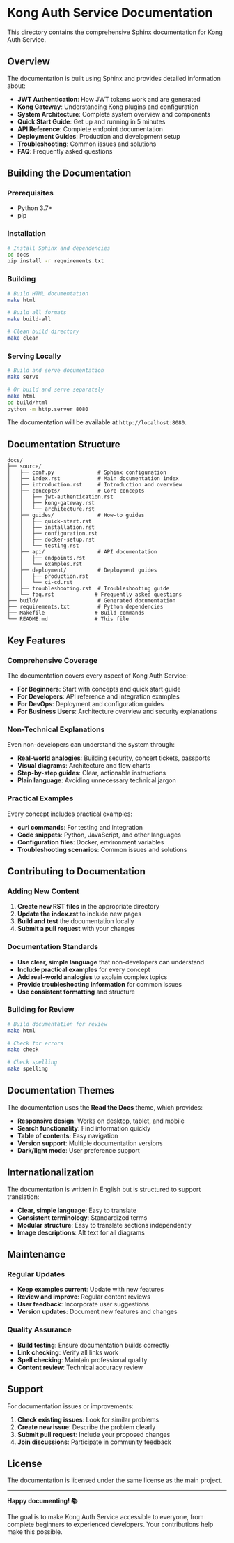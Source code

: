 # Kong Auth Service Documentation

This directory contains the comprehensive Sphinx documentation for Kong Auth Service.

## Overview

The documentation is built using Sphinx and provides detailed information about:

- **JWT Authentication**: How JWT tokens work and are generated
- **Kong Gateway**: Understanding Kong plugins and configuration
- **System Architecture**: Complete system overview and components
- **Quick Start Guide**: Get up and running in 5 minutes
- **API Reference**: Complete endpoint documentation
- **Deployment Guides**: Production and development setup
- **Troubleshooting**: Common issues and solutions
- **FAQ**: Frequently asked questions

## Building the Documentation

### Prerequisites

- Python 3.7+
- pip

### Installation

```bash
# Install Sphinx and dependencies
cd docs
pip install -r requirements.txt
```

### Building

```bash
# Build HTML documentation
make html

# Build all formats
make build-all

# Clean build directory
make clean
```

### Serving Locally

```bash
# Build and serve documentation
make serve

# Or build and serve separately
make html
cd build/html
python -m http.server 8080
```

The documentation will be available at `http://localhost:8080`.

## Documentation Structure

```
docs/
├── source/
│   ├── conf.py              # Sphinx configuration
│   ├── index.rst            # Main documentation index
│   ├── introduction.rst     # Introduction and overview
│   ├── concepts/            # Core concepts
│   │   ├── jwt-authentication.rst
│   │   ├── kong-gateway.rst
│   │   └── architecture.rst
│   ├── guides/              # How-to guides
│   │   ├── quick-start.rst
│   │   ├── installation.rst
│   │   ├── configuration.rst
│   │   ├── docker-setup.rst
│   │   └── testing.rst
│   ├── api/                 # API documentation
│   │   ├── endpoints.rst
│   │   └── examples.rst
│   ├── deployment/          # Deployment guides
│   │   ├── production.rst
│   │   └── ci-cd.rst
│   ├── troubleshooting.rst  # Troubleshooting guide
│   └── faq.rst             # Frequently asked questions
├── build/                   # Generated documentation
├── requirements.txt         # Python dependencies
├── Makefile                # Build commands
└── README.md               # This file
```

## Key Features

### Comprehensive Coverage

The documentation covers every aspect of Kong Auth Service:

- **For Beginners**: Start with concepts and quick start guide
- **For Developers**: API reference and integration examples
- **For DevOps**: Deployment and configuration guides
- **For Business Users**: Architecture overview and security explanations

### Non-Technical Explanations

Even non-developers can understand the system through:

- **Real-world analogies**: Building security, concert tickets, passports
- **Visual diagrams**: Architecture and flow charts
- **Step-by-step guides**: Clear, actionable instructions
- **Plain language**: Avoiding unnecessary technical jargon

### Practical Examples

Every concept includes practical examples:

- **curl commands**: For testing and integration
- **Code snippets**: Python, JavaScript, and other languages
- **Configuration files**: Docker, environment variables
- **Troubleshooting scenarios**: Common issues and solutions

## Contributing to Documentation

### Adding New Content

1. **Create new RST files** in the appropriate directory
2. **Update the index.rst** to include new pages
3. **Build and test** the documentation locally
4. **Submit a pull request** with your changes

### Documentation Standards

- **Use clear, simple language** that non-developers can understand
- **Include practical examples** for every concept
- **Add real-world analogies** to explain complex topics
- **Provide troubleshooting information** for common issues
- **Use consistent formatting** and structure

### Building for Review

```bash
# Build documentation for review
make html

# Check for errors
make check

# Check spelling
make spelling
```

## Documentation Themes

The documentation uses the **Read the Docs** theme, which provides:

- **Responsive design**: Works on desktop, tablet, and mobile
- **Search functionality**: Find information quickly
- **Table of contents**: Easy navigation
- **Version support**: Multiple documentation versions
- **Dark/light mode**: User preference support

## Internationalization

The documentation is written in English but is structured to support translation:

- **Clear, simple language**: Easy to translate
- **Consistent terminology**: Standardized terms
- **Modular structure**: Easy to translate sections independently
- **Image descriptions**: Alt text for all diagrams

## Maintenance

### Regular Updates

- **Keep examples current**: Update with new features
- **Review and improve**: Regular content reviews
- **User feedback**: Incorporate user suggestions
- **Version updates**: Document new features and changes

### Quality Assurance

- **Build testing**: Ensure documentation builds correctly
- **Link checking**: Verify all links work
- **Spell checking**: Maintain professional quality
- **Content review**: Technical accuracy review

## Support

For documentation issues or improvements:

1. **Check existing issues**: Look for similar problems
2. **Create new issue**: Describe the problem clearly
3. **Submit pull request**: Include your proposed changes
4. **Join discussions**: Participate in community feedback

## License

The documentation is licensed under the same license as the main project.

---

**Happy documenting! 📚**

The goal is to make Kong Auth Service accessible to everyone, from complete beginners to experienced developers. Your contributions help make this possible. 